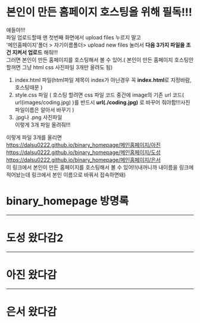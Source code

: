    본인이 만든 홈페이지 호스팅을 위해 필독!!!
   =========================================
   얘들아!!!  
   파일 업로드할때 맨 첫번째 화면에서 upload files 누르지 말고  
   '메인홈페이지'폴더 > 자기이름폴더> upload new files 눌러서 **다음 3가지 파일을 조건 지켜서 업로드** 해줘!!!  
   그러면 본인이 만든 홈페이지를 호스팅해서 볼 수 있어.( 본인이 만든 홈페이지 호스팅안할꺼면 그냥 html css 사진파일 3개만 올려도 됨)  
   1. index.html 파일(html파일 제목이 index가 아닌경우 꼭 **index.html**로 지정바람, 호스팅때문 )  
   2. style.css 파일 ( 호스팅 할려면 css 파일 코드 중간에 image의 기존 url 코드( url(images/coding.jpg) )를 반드시 **url(./coding.jpg)** 로 바꾸어 줘야함!!!사진 파일이름은 알아서 바꾸기 )  
   4.  .jpg나 .png 사진파일   
   이렇게 3개 파일 올려줘!!!  
   
   이렇게 파일 3개를 올리면   
   https://dalsu0222.github.io/binary_homepage/메인홈페이지/아진  
      https://dalsu0222.github.io/binary_homepage/메인홈페이지/도성
         https://dalsu0222.github.io/binary_homepage/메인홈페이지/은서  
   이 링크에서 본인이 만든 홈페이지를 호스팅해서 볼 수 있어!!(내꺼니까 내이름을 링크에 적어놨는데 링크에서 본인 이름으로 바꿔서 접속하면돼)  
    

# binary_homepage 방명록
---------------------
# 도성 왔다감2
----------------------
# 아진 왔다감
---------------------
# 은서 왔다감
